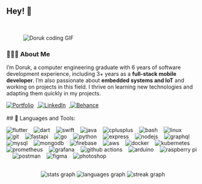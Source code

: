 <h2 align="left">Hey! 🤟 </h2>

<br clear="both" />

<img
  align="right"
  src="https://media1.giphy.com/media/v1.Y2lkPTc5MGI3NjExaDRpZm5hNWFhMnRmNTU5NTE4ZjFibzJxdHMwdnFqZGZscmlsY3ppMSZlcD12MV9pbnRlcm5hbF9naWZfYnlfaWQmY3Q9Zw/dbtDDSvWErdf2/giphy.gif"
  style="
    width: 460px;
    height: auto;
    margin: 0 0 24px 24px;
  "
  alt="Doruk coding GIF"
/>



<h3 align="left">👨🏻‍💻  About Me</h3>

<p align="left">

I’m Doruk, a computer engineering graduate with 6 years of software development experience, including 3+ years as a **full-stack mobile developer**. I’m also passionate about **embedded systems and IoT** and working on projects in this field.
I thrive on learning new technologies and adapting them quickly in my projects.  

</p>
<div align="left">
  <a href="https://dorukarslan.com" target="_blank">
    <img
      src="https://img.shields.io/static/v1?message=Portfolio&logo=user&label=&color=1DA1F2&logoColor=white&labelColor=&style=for-the-badge"
      height="25"
      style="margin-right:8px;"
      alt="Portfolio"
    />
  </a>
  <a href="https://www.linkedin.com/in/doruk-arslan-a084bb207/" target="_blank">
    <img
      src="https://img.shields.io/static/v1?message=LinkedIn&label=&color=0077B5&logo=linkedin&logoColor=white&labelColor=&style=for-the-badge"
      height="25"
      style="margin-right:8px;"
      alt="LinkedIn"
    />
  </a>
  <a href="https://www.behance.net/doruk_arslan" target="_blank">
    <img
      src="https://img.shields.io/static/v1?message=Behance&logo=behance&label=&color=1769FF&logoColor=white&labelColor=&style=for-the-badge"
      height="25"
      style="margin-right:8px;"
      alt="Behance"
    />
  </a>
</div>
<!-- clear the float and add some vertical breathing room -->
<br clear="both" style="margin-bottom:32px;" />
## 🧰 Languages and Tools:

<p align="center">

  <!-- 1. Mobile + Core Languages/Tools -->
  <img src="https://skillicons.dev/icons?i=flutter"     height="40" alt="flutter"    /><img width="12" />
  <img src="https://skillicons.dev/icons?i=dart"        height="40" alt="dart"       /><img width="12" />
  <img src="https://skillicons.dev/icons?i=swift"       height="40" alt="swift"      /><img width="12" />
  <img src="https://skillicons.dev/icons?i=java"        height="40" alt="java"       /><img width="12" />
  <img src="https://skillicons.dev/icons?i=cpp"         height="40" alt="cplusplus"  /><img width="12" />
  <img src="https://skillicons.dev/icons?i=bash"        height="40" alt="bash"       /><img width="12" />
  <img src="https://skillicons.dev/icons?i=linux"       height="40" alt="linux"      /><img width="12" />
  <img src="https://skillicons.dev/icons?i=git"         height="40" alt="git"        /><img width="12" />
  <img src="https://skillicons.dev/icons?i=fastapi"     height="40" alt="fastapi"    /><img width="12" />
  <img src="https://skillicons.dev/icons?i=go"          height="40" alt="go"         /><img width="12" />
  <img src="https://skillicons.dev/icons?i=py"          height="40" alt="python"     /><img width="12" />
  <img src="https://skillicons.dev/icons?i=express"     height="40" alt="express"    /><img width="12" />
  <img src="https://skillicons.dev/icons?i=nodejs"      height="40" alt="nodejs"     /><img width="12" />
  <img src="https://skillicons.dev/icons?i=graphql"     height="40" alt="graphql"    /><img width="12" />
  <img src="https://skillicons.dev/icons?i=mysql"       height="40" alt="mysql"      /><img width="12" />
  <img src="https://skillicons.dev/icons?i=mongodb"     height="40" alt="mongodb"    /><img width="12" />
  <img src="https://skillicons.dev/icons?i=firebase"     height="40" alt="firebase"   /><img width="12" />
  <img src="https://skillicons.dev/icons?i=aws"           height="40" alt="aws"            /><img width="12" />
  <img src="https://skillicons.dev/icons?i=docker"        height="40" alt="docker"         /><img width="12" />
  <img src="https://skillicons.dev/icons?i=kubernetes"    height="40" alt="kubernetes"     /><img width="12" />
  <img src="https://skillicons.dev/icons?i=prometheus"    height="40" alt="prometheus"     /><img width="12" />
  <img src="https://skillicons.dev/icons?i=grafana"       height="40" alt="grafana"        /><img width="12" />
  <img src="https://skillicons.dev/icons?i=githubactions" height="40" alt="github actions" /><img width="12" />
  <img src="https://skillicons.dev/icons?i=arduino"       height="40" alt="arduino"       /><img width="12" />
  <img src="https://skillicons.dev/icons?i=raspberrypi"   height="40" alt="raspberry pi"  /><img width="12" />
  <img src="https://skillicons.dev/icons?i=postman"       height="40" alt="postman"       /><img width="12" />
  <img src="https://skillicons.dev/icons?i=figma"         height="40" alt="figma"         /><img width="12" />
  <img src="https://skillicons.dev/icons?i=ps"            height="40" alt="photoshop"     /><img width="12" />

</p>




</div>


<br />




<div align="center">
  <img
    src="https://github-readme-stats-lac-two-49.vercel.app/api?username=dorukarslan&hide_title=true&hide_rank=true&count_private=true&show_icons=true&disable_animations=false&theme=dracula&locale=en&hide_border=true&order=1"
    height="150"
    alt="stats graph"
  />
  <img
    src="https://github-readme-stats-lac-two-49.vercel.app/api/top-langs?username=dorukarslan&locale=en&hide_title=false&layout=compact&card_width=320&langs_count=6&count_private=true&hide_progress=true&hide=Objective-C,TeX,HTML,jupyter%20notebook&theme=dracula&hide_border=true&order=2"
    height="150"
    alt="languages graph"
  />
  <img
    src="https://streak-stats.demolab.com?user=dorukarslan&theme=dracula&hide_border=true&short_numbers=true"
    height="150"
    alt="streak graph"
  />
</div>



  

 <!-- ![snake svg](https://github.com/dorukarslan/dorukarslan/blob/output/github-contribution-grid-snake.svg)


**dorukarslan/dorukarslan** is a ✨ _special_ ✨ repository because its `README.md` (this file) appears on your GitHub profile.

Here are some ideas to get you started:

- 🔭 I’m currently working on ...
- 🌱 I’m currently learning ...
- 👯 I’m looking to collaborate on ...
- 🤔 I’m looking for help with ...
- 💬 Ask me about ...
- 📫 How to reach me: ...
- 😄 Pronouns: ...
- ⚡ Fun fact: ...
- ![snake svg](https://github.com/YOUR_USERNAME/YOUR_USERNAME/blob/output/github-contribution-grid-snake.svg)
